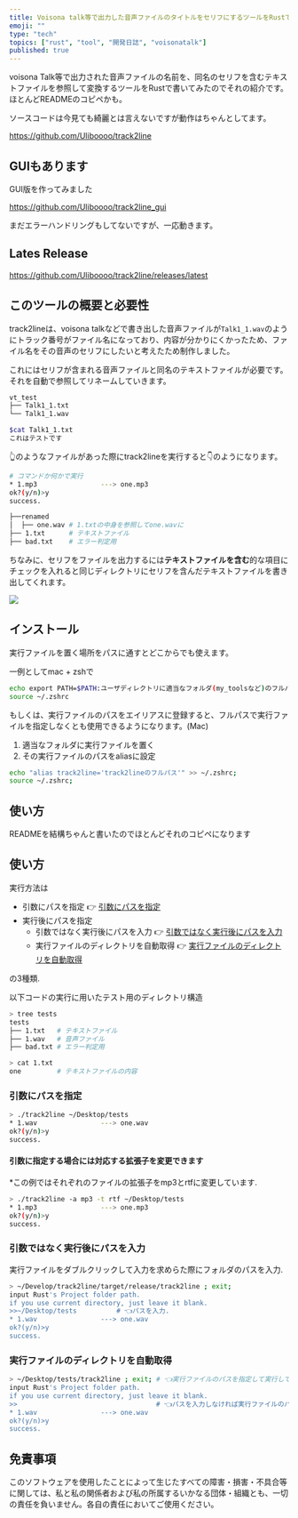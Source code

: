 ```yaml
---
title: Voisona talk等で出力した音声ファイルのタイトルをセリフにするツールをRustで書いた話
emoji: ""
type: "tech"
topics: ["rust", "tool", "開発日誌", "voisonatalk"]
published: true
---
```


voisona Talk等で出力された音声ファイルの名前を、同名のセリフを含むテキストファイルを参照して変換するツールをRustで書いてみたのでそれの紹介です。ほとんどREADMEのコピペかも。

ソースコードは今見ても綺麗とは言えないですが動作はちゃんとしてます。

https://github.com/Uliboooo/track2line

## GUIもあります

GUI版を作ってみました

https://github.com/Uliboooo/track2line_gui

まだエラーハンドリングもしてないですが、一応動きます。

## Lates Release

https://github.com/Uliboooo/track2line/releases/latest

## このツールの概要と必要性

track2lineは、voisona talkなどで書き出した音声ファイルが`Talk1_1.wav`のようにトラック番号がファイル名になっており、内容が分かりにくかったため、ファイル名をその音声のセリフにしたいと考えたため制作しました。

これにはセリフが含まれる音声ファイルと同名のテキストファイルが必要です。それを自動で参照してリネームしていきます。

```bash
vt_test
├── Talk1_1.txt
└── Talk1_1.wav

$cat Talk1_1.txt
これはテストです
```

👆のようなファイルがあった際にtrack2lineを実行すると👇のようになります。

```bash
# コマンドか何かで実行
* 1.mp3                ---> one.mp3
ok?(y/n)>y
success.

├──renamed
│  ├── one.wav # 1.txtの中身を参照してone.wavに
├── 1.txt      # テキストファイル
├── bad.txt    # エラー判定用
```

ちなみに、セリフをファイルを出力するには**テキストファイルを含む**的な項目にチェックを入れると同じディレクトリにセリフを含んだテキストファイルを書き出してくれます。

![](https://storage.googleapis.com/zenn-user-upload/e02db924f15a-20250417.png)


## インストール

実行ファイルを置く場所をパスに通すとどこからでも使えます。

一例としてmac + zshで

```bash
echo export PATH=$PATH:ユーザディレクトリに適当なフォルダ(my_toolsなど)のフルパス >> ~/.zshrc
source ~/.zshrc
```

もしくは、実行ファイルのパスをエイリアスに登録すると、フルパスで実行ファイルを指定しなくとも使用できるようになります。(Mac)

1. 適当なフォルダに実行ファイルを置く
1. その実行ファイルのパスをaliasに設定

```bash
echo "alias track2line='track2lineのフルパス'" >> ~/.zshrc;
source ~/.zshrc;
```

## 使い方

READMEを結構ちゃんと書いたのでほとんどそれのコピペになります

## 使い方

実行方法は

- 引数にパスを指定 👉 [引数にパスを指定](#引数にパスを指定)
- 実行後にパスを指定
  - 引数ではなく実行後にパスを入力 👉 [引数ではなく実行後にパスを入力](#引数ではなく実行後にパスを入力)
  - 実行ファイルのディレクトリを自動取得 👉 [実行ファイルのディレクトリを自動取得](#実行ファイルのディレクトリを自動取得)

の3種類.

以下コードの実行に用いたテスト用のディレクトリ構造

```bash
> tree tests
tests
├── 1.txt   # テキストファイル
├── 1.wav   # 音声ファイル
├── bad.txt # エラー判定用

> cat 1.txt            
one         # テキストファイルの内容
```

### 引数にパスを指定

```bash
> ./track2line ~/Desktop/tests
* 1.wav                ---> one.wav
ok?(y/n)>y
success.
```

#### 引数に指定する場合には対応する拡張子を変更できます

*この例ではそれぞれのファイルの拡張子をmp3とrtfに変更しています.

```bash
> ./track2line -a mp3 -t rtf ~/Desktop/tests
* 1.mp3                ---> one.mp3
ok?(y/n)>y
success.
```

### 引数ではなく実行後にパスを入力

実行ファイルをダブルクリックして入力を求めらた際にフォルダのパスを入力.

```bash
> ~/Develop/track2line/target/release/track2line ; exit;
input Rust's Project folder path.
if you use current directory, just leave it blank.
>>~/Desktop/tests          # 👈パスを入力.
* 1.wav                ---> one.wav
ok?(y/n)>y
success.
```

### 実行ファイルのディレクトリを自動取得

```bash
> ~/Desktop/tests/track2line ; exit; # 👈実行ファイルのパスを指定して実行してます.
input Rust's Project folder path.
if you use current directory, just leave it blank.
>>                                   # 👈パスを入力しなければ実行ファイルのパスが自動で入力されます.
* 1.wav                ---> one.wav
ok?(y/n)>y
success.
```

## 免責事項

このソフトウェアを使用したことによって生じたすべての障害・損害・不具合等に関しては、私と私の関係者および私の所属するいかなる団体・組織とも、一切の責任を負いません。各自の責任においてご使用ください。
